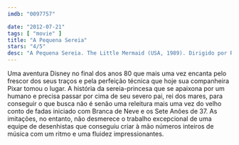 ```yaml
---
imdb: "0097757"

date: "2012-07-21"
tags: [ "movie" ]
title: "A Pequena Sereia"
stars: "4/5"
desc: "A Pequena Sereia. The Little Mermaid (USA, 1989). Dirigido por Ron Clements, John Musker. Escrito por John Musker, Ron Clements, Hans Christian Andersen, Howard Ashman, Gerrit Graham, Sam Graham, Chris Hubbell. Com Rene Auberjonois, Christopher Daniel Barnes, Jodi Benson, Pat Carroll, Paddi Edwards, Buddy Hackett, Jason Marin, Kenneth Mars, Edie McClurg."
---
```

Uma aventura Disney no final dos anos 80 que mais uma vez encanta pelo frescor dos seus traços e pela perfeição técnica que hoje sua companheira Pixar tomou o lugar. A história da sereia-princesa que se apaixona por um humano e precisa passar por cima de seu severo pai, rei dos mares, para conseguir o que busca não é senão uma releitura mais uma vez do velho conto de fadas iniciado com Branca de Neve e os Sete Anões de 37. As imitações, no entanto, não desmerece o trabalho excepcional de uma equipe de desenhistas que conseguiu criar à mão números inteiros de música com um ritmo e uma fluidez impressionantes.

